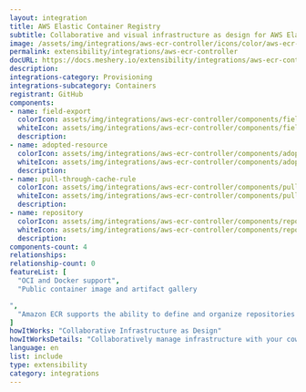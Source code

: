```yaml
---
layout: integration
title: AWS Elastic Container Registry
subtitle: Collaborative and visual infrastructure as design for AWS Elastic Container Registry
image: /assets/img/integrations/aws-ecr-controller/icons/color/aws-ecr-controller-color.svg
permalink: extensibility/integrations/aws-ecr-controller
docURL: https://docs.meshery.io/extensibility/integrations/aws-ecr-controller
description: 
integrations-category: Provisioning
integrations-subcategory: Containers
registrant: GitHub
components: 
- name: field-export
  colorIcon: assets/img/integrations/aws-ecr-controller/components/field-export/icons/color/field-export-color.svg
  whiteIcon: assets/img/integrations/aws-ecr-controller/components/field-export/icons/white/field-export-white.svg
  description: 
- name: adopted-resource
  colorIcon: assets/img/integrations/aws-ecr-controller/components/adopted-resource/icons/color/adopted-resource-color.svg
  whiteIcon: assets/img/integrations/aws-ecr-controller/components/adopted-resource/icons/white/adopted-resource-white.svg
  description: 
- name: pull-through-cache-rule
  colorIcon: assets/img/integrations/aws-ecr-controller/components/pull-through-cache-rule/icons/color/pull-through-cache-rule-color.svg
  whiteIcon: assets/img/integrations/aws-ecr-controller/components/pull-through-cache-rule/icons/white/pull-through-cache-rule-white.svg
  description: 
- name: repository
  colorIcon: assets/img/integrations/aws-ecr-controller/components/repository/icons/color/repository-color.svg
  whiteIcon: assets/img/integrations/aws-ecr-controller/components/repository/icons/white/repository-white.svg
  description: 
components-count: 4
relationships: 
relationship-count: 0
featureList: [
  "OCI and Docker support",
  "Public container image and artifact gallery

",
  "Amazon ECR supports the ability to define and organize repositories in your registry using namespaces."
]
howItWorks: "Collaborative Infrastructure as Design"
howItWorksDetails: "Collaboratively manage infrastructure with your coworkers synchronously sharing the same designs."
language: en
list: include
type: extensibility
category: integrations
---
```

